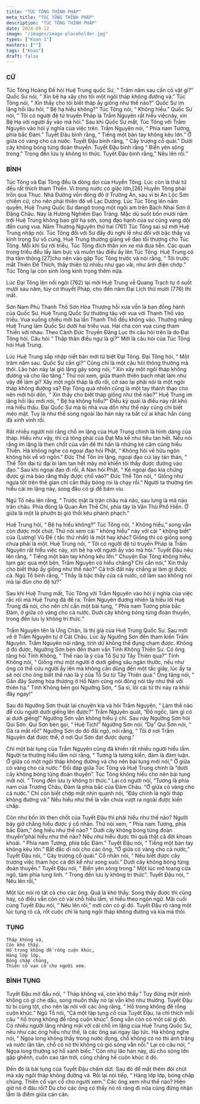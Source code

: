 ```yaml
---
title: "TÚC TÔNG THỈNH PHÁP"
meta_title: "TÚC TÔNG THỈNH PHÁP"
description: "TÚC TÔNG THỈNH PHÁP"
date: 2024-09-12
image: "/images/image-placeholder.jpg"
types: ["Koan 1"]
masters: [""]
tags: ["Koan"]
draft: false
---
```





### CỬ 
Túc Tông Hoàng Đế hỏi Huệ Trung quốc Sư, “ Trăm năm sau cần có vật gì?” Quốc Sư nói, “ Xin bệ hạ xây cho tôi một ngôi tháp không đường vá.” Túc Tông nói, “ Xin thầy cho tôi biết tháp ấy giống như thế nào?” Quốc Sư im lặng hồi lâu hỏi, “ Bệ hạ hiểu không?” Túc Tông nói, “ Không hiểu.” Quốc Sư nói, “ Tôi có người đệ tử truyền Pháp là Trầm Nguyên rất hiểu việcnày, xin Bệ Hạ vời người ấy vào mà hỏi.” Sau khi Quốc Sư mất, Túc Tông vời Trầm Nguyên vào hỏi ý nghĩa của việc trên. Trầm Nguyên nói, “ Phía nam Tương, phía bắc Đàm.” Tuyết Đậu bình rằng, “ Tiếng một bàn tay không kêu lớn.” Ở giữa có vàng cho cả nước. Tuyết Đậu bình rằng, “ Cây trượng cổ quái.” Dưới cây không bóng từng đoàn thuyền. Tuyết Đậu bình rằng “ Biển yên sông trong.” Trong đền lưu ly không tri thức. Tuyết Đậu bình rằng,” Nêu lên rồi.”

### BÌNH 
Túc Tông và Đại Tông đều là dòng dọi của Huyền Tông. Lúc còn là thái tử đều rất thích tham Thiền. Vì trong nước có giặc lớn,[26] Huyền Tông phải trốn qua Thục. Nhà Đường vốn đóng đô ở Trường An, sau vì bị An Lộc Sơn chiếm cứ, cho nên phải thiên đô về Lạc Dương. Lúc Túc Tông lên nắm quyền, Huệ Trung Quốc Sư đangở trong một ngôi am trên Bạch Nhai Sơn ở Đặng Châu. Nay là Hương Nghiêm Đạo Tràng. Mặc dù suốt bốn mươi năm trời Huệ Trung không bao giờ hạ sơn, song đạo hạnh của sư cũng vang dội đến cung vua. Năm Thương Nguyên thứ hai (761) Túc Tông sai sứ mời Huệ Trung nhập nội. Túc Tông đối với Sư đầy đủ nghi lễ như đối với bậc thầy và kính trọng Sư vô cùng, Huệ Trung thường giảng về đao tối thượng cho Túc Tông. Mỗi khi Sư rời triều, Túc Tông đích thân xin xe mà đưa tiễn. Các quan trong triều đều lấy làm bực và muốn tâu điều ấy lên Túc Tông. Huệ Trung có tha tâm thông [27]cho nên vào gặp Túc Tông trước và nói rằng, “ Tôi trước mắt Thiên Đế Thích, thấy thiên tử nhiều như gạo vãi, như ánh điện chớp.” Túc Tông lại còn sinh lòng kính trọng thêm nữa.

Lúc Đại Tông lên nối ngôi (762) lại mời Huệ Trung về Quang Trạch tự ở suốt mười sáu năm, tùy cơ thuyết Pháp, cho đến năm Đại Lịch thừ mười (776) thì mất.

Sơn Nam Phủ Thanh Thố Sơn Hòa Thượng hồi xưa vốn là bạn đồng hành của Quốc Sư. Huệ Trung Quốc Sư thường tâu với vua vời Thanh Thố vào triều. Vua xuống chiếu mời ba lần Thanh Thố đều không vào. Thường mắng Huệ Trung làm Quốc Sư dưới hai triều vua. Hai cha con vua cùng tham Thiền với nhau. Theo Cảnh Đức Truyền Đăng Lục thì câu hỏi trên là do Đại Tông hỏi. Câu hỏi “ Thập thân điều ngự là gì?” Mới là câu hỏi của Túc Tông hỏi Huệ Trung.

Lúc Huệ Trung sắp nhập niết bàn mới từ biệt Đại Tông. Đại Tông hỏi, “ Một trăm năm sau. Quốc Sư cần gì?” Cũng chỉ là một câu hỏi thông thường mà thôi. Lão hán này lại gió lặng gây sóng nói, “ Xin xây một ngôi tháp không đường vá cho lão tăng.” Thử nói xem, giữa thanh thiên bạch nhật làm như vậy để làm gì? Xây một ngôi tháp là đủ rồi, cớ sao lại phải nói là một ngôi tháp không đường vá? Đại Tông quả nhiên cũng là một tay thành thạo cho nên mới hỏi dồn, “ Xin thầy cho biết tháp giống như thế nào?” Huệ Trung im lặng hồi lâu mới nói, “ Bệ hạ không hiểu?” Điều kỳ quái là điều này rất khó mà hiểu thấu. Đại Quốc Sư mà bị nhà vua dồn như thế này cũng chỉ biết méo mặt. Tuy là như thế song ngoài lão hán này ra bất cứ ai khác hẳn cũng đã xính vính rồi.

Rất nhiều người nói rằng chỗ im lặng của Huệ Trung chính là hình dáng của tháp. Hiểu như vậy, thì cả tông phái của Đạt Ma kể như tiêu tan hết. Nếu nói rằng im lặng là then chốt của vấn đề thì hẳn là những kẻ câm cũng hiểu Thiền. Há không nghe có ngoại đạo hỏi Phật, “ Không hỏi về hữu ngôn không hỏi về vô ngôn.” Đức Thế Tôn im lặng, ngoại đạo cúi lạy tán thán, “ Thế Tôn đại từ đại bi làm tan hết mây mờ khiến tôi thấy được đường vào đạo.” Sau khi ngoại đạo đi rồi, A Nan hỏi Phật, “ Kẻ ngoại đạo kia chứng được gì mà bảo rằng thấy được chổ vào?” Đức Thế Tôn nói, “ Giống như ngựa tốt trên thế gian chỉ cần thấy bóng roi là chạy rồi.” Người ta thường tìm hiểu cái im lặng này, song đâu có gì để bám víu.

Ngũ Tổ nêu lên rằng, “ Trước mặt là trân châu mã nảo, sau lưng là mã não trân châu. Phía đông là Quan Âm Thế Chí, phía tây là Văn Thù Phổ Hiền. Ở giữa là một lá phướn bị gió thổi kêu phành phạch.”

Huệ Trung hỏi, “ Bệ hạ hiểu không?” Túc Tông nói, “ Không hiểu,” song vẫn còn được một chút. Thử nói xem cái “ không hiểu” này với cái “ không biết” của (Lương) Vũ Đế ( tắc thứ nhất) là một hay khác? Giống thì có giống song chưa phải là một. Huệ Trung nói, “ Tôi có người đệ tử truyền Pháp là Trầm Nguyên rất hiểu việc này, xin bệ hạ vời người ấy vào mà hỏi.” Tuyết Đậu nêu lên rằng, “ Tiếng một bàn tay không kêu lớn.” Chuyện Đại Tông không hiểu, tạm gác qua một bên, Trầm Nguyên có hiểu chăng? Chỉ cần nói,” Xin thầy cho biết tháp ấy giống như thế nào?” Cả trời đất này chẳng ai làm gì được cả. Ngũ Tổ bình rằng, “ Thầy là bậc thầy của cả nước, cớ làm sao không nói mà lại đùn cho đệ tử?”

Sau khi Huệ Trung mất, Túc Tông vời Trầm Nguyên vào hỏi ý nghĩa của việc rắc rối mà Huệ Trung đã đề ra. Trầm Nguyên đương nhiên là hiểu lời Huệ Trung đã nói, cho nên chỉ cần một bài tụng, “ Phía nam Tương phía bắc Đàm, ở giữa có vàng cho cả nước. Dưới cây không bóng từng đoàn thuyền, trong đến lưu ly không tri thức.”

Trầm Nguyên tên là Ưng Chân, là thị già của Huệ Trung Quốc Sư. Sau mới về ở Trầm Nguyên tự ở Cát Châu. Lúc ấy Ngưỡng Sơn đến tham kiến Trầm Nguyên. Trầm Nguyên nói nặng, tính dữ không thể đụng chạm được. Không ở đó được, Ngưỡng Sơn bèn đến tham vấn Tính Không Thiền Sư. Có ông tăng hỏi Tính Không, “ Thế nào là ý của Tổ Sư từ Tây Thiên qua?” Tính Không nói, “ Giống như một người ở dưới giếng sâu ngàn thước, nếu như ông có thể cứu người ấy lên mà không cần dùng đến một tấc giây, lúc ấy ta sẽ nói cho ông biết thế nào là ý của Tổ Sư từ Tây Thiên qua.” Ông tăng nói, “ Gần đây Sương hòa thượng ở Hồ Nam cũng nói đông nói tây như thế với thiên hạ.” Tính Không bèn gọi Ngưỡng Sơn, “ Sa si, lôi cái tử thi này ra khỏi đây ngay!”

Sau đó Ngưỡng Sơn thuật lại chuyện kia và hỏi Trầm Nguyên, “ Làm thế nào để cứu người dưới giếng lên được?” Trầm Nguyên quát, “Đồ ngốc, làm gì có ai dưới giếng!” Ngưỡng Sơn vẫn không hiểu ý chỉ. Sau này Ngưỡng Sơn hỏi Qui Sơn. Qui Sơn bèn gọi, “ Huệ Tịch!” Ngưỡng Sơn nói, “Dạ” Qui Sơn nói, “ Gã ra mất rồi!” Ngưỡng Sơn do đó đâi ngộ, nói rằng, “ Tôi ở nơi Trầm Nguyên đạt được thể, ở nơi Qui Sơn đạt được dụng.”

Chỉ một bài tụng của Trầm Nguyên cũng đã khiến rất nhiều người hiểu lầm. Người ta thường hiểu lầm nói rằng, “ Tương là tương kiến, đàm là đàm luận. Ở giữa có một ngôi tháp không đường vá cho nên bài tụng mới nói,” Ở giữa có vàng cho cả nước.” Đối đáp giữa Túc Tông và Huệ Trung chính là “dưới cây không bóng từng đoàn thuyền”. Túc Tông không hiểu cho nên bài tụng mới nói. “ Trong đến lưu ly không tri thức.” Lại có người nói, “Tương là phía nam của Trương Châu, Đàm là phía bắc của Đàm Châu. “Ở giữa có vàng cho cả nước.” Chỉ còn biết chớp mắt nhìn quanh nói, “Đây chính là ngôi tháp không đường vá.” Nếu hiểu như thế là vẫn chưa vượt ra ngoài được kiến chấp.

Còn như bốn lời then chốt của Tuyết Đậu thì phải hiểu như thế nào? Người bây giờ chẳng hiểu được ý cổ nhân. Thử nói xem, “ Phía nam Tương, phía bắc Đàm,” ông hiểu như thế nào? “ Dưới cây không bóng từng đoàn thuyền”phải hiểu như thế nào? Nếu như hiểu được thì quả thật cả đời khoan khoái. “ Phía nam Tương, phía bắc Đàm.” Tuyết Đậu nói, “ Tiếng một bàn tay không kêu lớn.” Bất đắc dĩ nói cho các ông, “Ở giữa có vàng cho cả nước,” Tuyết Đậu nói, “ Cây trượng cổ quái.” Cổ nhân nói, “ Nếu biết được cây trượng việc tham học cả đời kể như xong xuôi.” Dưới cây không bóng từng đoàn thuyền.” Tuyết Đậu nói, “ Biển yên sông trong.” Một lúc mở toang cửa ngõ, tám phía lung linh. “ Trong đến lưu ly không tri thức”. Tuyết Đậu nói, “ Nêu lên rồi,”

Một lúc nói rõ tất cả cho các ông. Quả là khó thấy. Song thấy được thì cũng hay, có điều vẫn còn có vài chỗ hiểu lầm, vì hiểu theo ngôn ngữ. Mãi cuối cùng Tuyết Đậu nói, “ Nêu lên rồi,” mới còn có gì đó. Tuyết Đậu rõ ràng một lúc tụng rõ cả, rốt cuộc chỉ là tụng ngôi tháp không đường vá kia mà thôi.

### TỤNG
```
Tháp không vá,
Còn khó thấy.
Hồ trong không để rồng cuộn khúc,
Hàng lớp lớp,
Bóng chập chùng,
Thiên cổ vạn cổ cho người xem.
```

### BÌNH TỤNG
Tuyết Đậu mở đầu nói, “ Tháp không vá, còn khó thấy.” Tuy đứng một mình không có gì che dấu, song muốn thấy nó lại vẫn khó như thường. Tuyết Đậu từ bi cùng tột, cho nên lại nói với các ông rằng, “ Hồ trong không để rồng cuộn khúc.” Ngũ Tổ nói, “Cả một tập tụng cổ của Tuyết Đậu, ta chỉ thích mỗi câu “ hồ trong không để rồng cuộn khúc”. Song vẫn còn có một cái gì đó. Có nhiều người lăng nhăng mãi với cái chỗ im lặng của Huệ Trung Quốc Sư, nếu như các ông hiểu như thế, là các ông sai ngay lập tức. Há không nghe nói, “ Ngọa long không thấy trong nước đọng, chỗ không có nó thì ánh trăng và nước lăn tăn, chỗ có nó thì không có gió sóng vẫn nỗi.” Lại có câu nói, “ Ngọa long thường sợ hồ xanh biếc.” Còn như lão hán này, dù cho sóng lớn gập ghềnh, cuốn cao tận trời, cũng chẳng hề cuộn khúc ở đó.

Đến đó là bài tụng của Tuyết Đậu chấm dứt. Sau đó để mắt thêm đôi chút mà xây ngôi tháp không đường vá. Rồi lại nói tiếp, “ Hàng lớp lớp, bóng châp chùng. Thiên cổ vạn cổ cho người xem.” Các ông xem như thế nào? Hiện giờ nó ở đâu rồi? Dù cho các ông có thấy nó rõ ràng đi nữa cũng đừng nhận lầm là điểm giữa cán cân.





